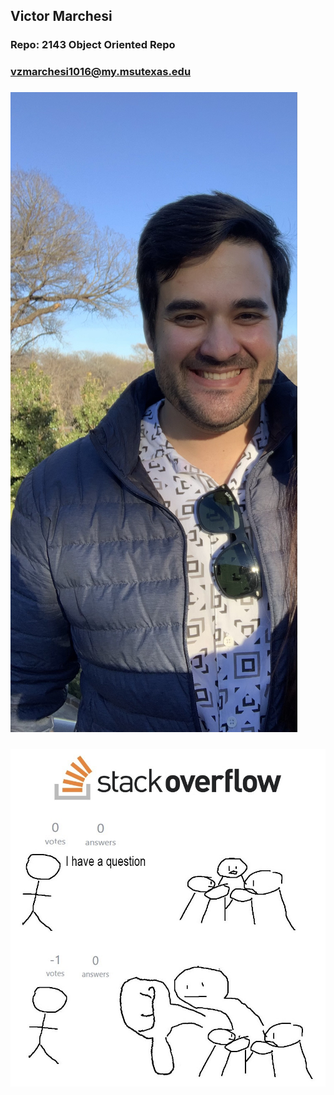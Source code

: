## Victor Marchesi
### Repo: 2143 Object Oriented Repo
### vzmarchesi1016@my.msutexas.edu
### ![Me](https://github.com/Vizemo/2143-OOP-Marchesi/blob/main/Assignments/Graphics/README/Me.JPG)
### ![Avatar](https://github.com/Vizemo/2143-OOP-Marchesi/blob/main/Assignments/Graphics/README/Avatar.JPG)
